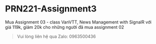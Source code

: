 # PRN221-Assignment3
Mua Assignment 03 - class VanVTT, News Management with SignalR với giá 119k, giảm 20k cho những người đã mua assignment 02

> Vui lòng liên hệ qua Zalo: 0963500436
